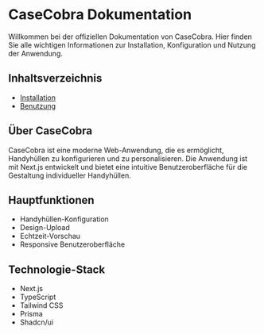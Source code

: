 # CaseCobra Dokumentation

Willkommen bei der offiziellen Dokumentation von CaseCobra. Hier finden Sie alle wichtigen Informationen zur Installation, Konfiguration und Nutzung der Anwendung.

## Inhaltsverzeichnis

- [Installation](installation.md)
- [Benutzung](usage.md)

## Über CaseCobra

CaseCobra ist eine moderne Web-Anwendung, die es ermöglicht, Handyhüllen zu konfigurieren und zu personalisieren. Die Anwendung ist mit Next.js entwickelt und bietet eine intuitive Benutzeroberfläche für die Gestaltung individueller Handyhüllen.

## Hauptfunktionen

- Handyhüllen-Konfiguration
- Design-Upload
- Echtzeit-Vorschau
- Responsive Benutzeroberfläche

## Technologie-Stack

- Next.js
- TypeScript
- Tailwind CSS
- Prisma
- Shadcn/ui
